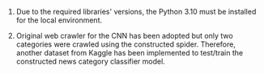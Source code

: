 1. Due to the required libraries' versions, the Python 3.10 must be installed for the local environment.

2. Original web crawler for the CNN has been adopted but only two categories were crawled using the constructed spider. Therefore, another dataset from Kaggle has been implemented to test/train the constructed news category classifier model.
